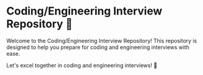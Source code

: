 # Coding/Engineering Interview Repository 🚀

Welcome to the Coding/Engineering Interview Repository! This repository is designed to help you prepare for coding and engineering interviews with ease.

Let's excel together in coding and engineering interviews! 💪
